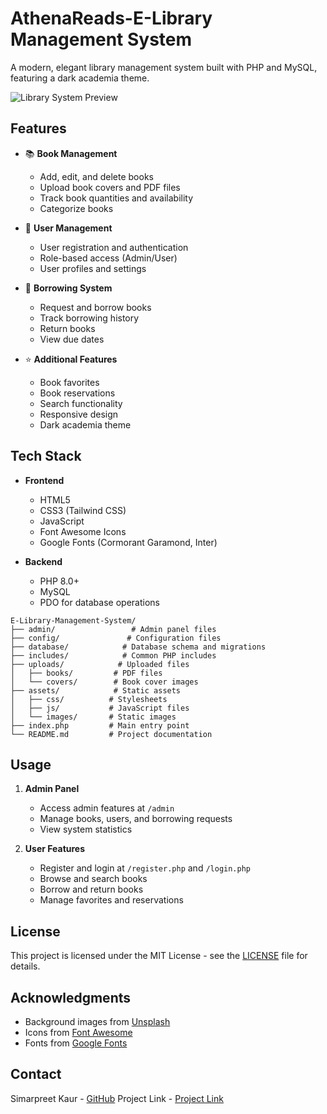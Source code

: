 # AthenaReads-E-Library Management System

A modern, elegant library management system built with PHP and MySQL, featuring a dark academia theme.

![Library System Preview](https://images.unsplash.com/photo-1481627834876-b7833e8f5570?q=80&w=228&auto=format&fit=crop)

## Features

- 📚 **Book Management**
  - Add, edit, and delete books
  - Upload book covers and PDF files
  - Track book quantities and availability
  - Categorize books

- 👥 **User Management**
  - User registration and authentication
  - Role-based access (Admin/User)
  - User profiles and settings

- 🔄 **Borrowing System**
  - Request and borrow books
  - Track borrowing history
  - Return books
  - View due dates

- ⭐ **Additional Features**
  - Book favorites
  - Book reservations
  - Search functionality
  - Responsive design
  - Dark academia theme

## Tech Stack

- **Frontend**
  - HTML5
  - CSS3 (Tailwind CSS)
  - JavaScript
  - Font Awesome Icons
  - Google Fonts (Cormorant Garamond, Inter)

- **Backend**
  - PHP 8.0+
  - MySQL
  - PDO for database operations


```
E-Library-Management-System/
├── admin/                 # Admin panel files
├── config/               # Configuration files
├── database/            # Database schema and migrations
├── includes/            # Common PHP includes
├── uploads/            # Uploaded files
│   ├── books/         # PDF files
│   └── covers/        # Book cover images
├── assets/            # Static assets
│   ├── css/          # Stylesheets
│   ├── js/           # JavaScript files
│   └── images/       # Static images
├── index.php         # Main entry point
└── README.md         # Project documentation
```

## Usage

1. **Admin Panel**
   - Access admin features at `/admin`
   - Manage books, users, and borrowing requests
   - View system statistics

2. **User Features**
   - Register and login at `/register.php` and `/login.php`
   - Browse and search books
   - Borrow and return books
   - Manage favorites and reservations


## License

This project is licensed under the MIT License - see the [LICENSE](LICENSE) file for details.

## Acknowledgments

- Background images from [Unsplash](https://unsplash.com)
- Icons from [Font Awesome](https://fontawesome.com)
- Fonts from [Google Fonts](https://fonts.google.com)

## Contact

Simarpreet Kaur - [GitHub](https://github.com/Simarpreet2005)
Project Link - [Project Link](https://github.com/Simarpreet2005/E-Library-Management-System-with-Digital-Access-)



